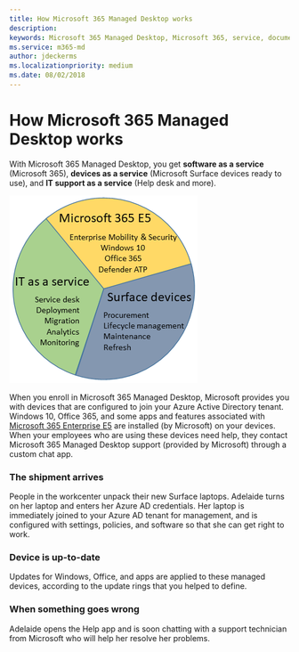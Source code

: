 ```yaml
---
title: How Microsoft 365 Managed Desktop works 
description:  
keywords: Microsoft 365 Managed Desktop, Microsoft 365, service, documentation
ms.service: m365-md
author: jdeckerms
ms.localizationpriority: medium
ms.date: 08/02/2018
---
```


# How Microsoft 365 Managed Desktop works

With Microsoft 365 Managed Desktop, you get **software as a service** (Microsoft 365), **devices as a service** (Microsoft Surface devices ready to use), and **IT support as a service** (Help desk and more). 

![Microsoft 365 Managed Desktop consists of Windows 365, Surface devices, and IT support](images/m365.png)

When you enroll in Microsoft&nbsp;365 Managed Desktop, Microsoft provides you with devices that are configured to join your Azure Active Directory tenant. Windows 10, Office 365, and some apps and features associated with [Microsoft 365 Enterprise E5](https://www.microsoft.com/en-us/microsoft-365/compare-all-microsoft-365-plans) are installed (by Microsoft) on your devices. When your employees who are using these devices need help, they contact Microsoft&nbsp;365 Managed Desktop support (provided by Microsoft) through a custom chat app. 

### The shipment arrives

People in the workcenter unpack their new Surface laptops. Adelaide turns on her laptop and enters her Azure AD credentials. Her laptop is immediately joined to your Azure AD tenant for management, and is configured with settings, policies, and software so that she can get right to work.

### Device is up-to-date

Updates for Windows, Office, and apps are applied to these managed devices, according to the update rings that you helped to define.

### When something goes wrong

Adelaide opens the Help app and is soon chatting with a support technician from Microsoft who will help her resolve her problems.
